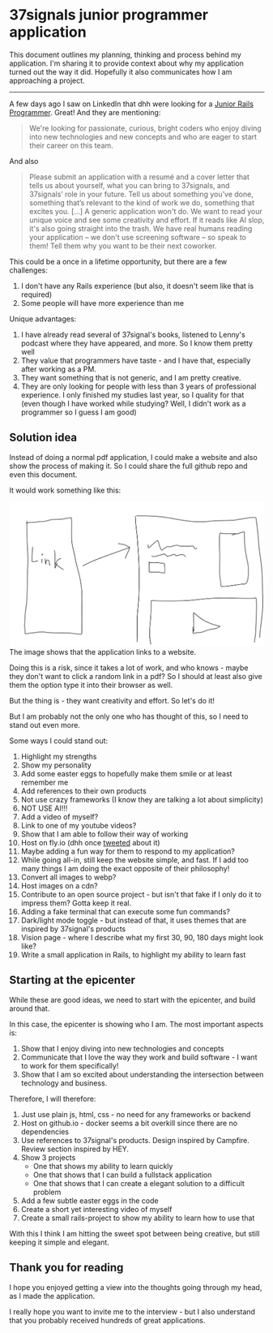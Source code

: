# 37signals junior programmer application

This document outlines my planning, thinking and process behind my application. I'm sharing it to provide context about why my application turned out the way it did. Hopefully it also communicates how I am approaching a project.

---

A few days ago I saw on LinkedIn that dhh were looking for a [Junior Rails Programmer](https://apply.workable.com/37signals/j/A97E298621/). Great! And they are mentioning:
> We're looking for passionate, curious, bright coders who enjoy diving into new technologies and new concepts and who are eager to start their career on this team. 

And also
>Please submit an application with a resumé and a cover letter that tells us about yourself, what you can bring to 37signals, and 37signals’ role in your future. Tell us about something you’ve done, something that’s relevant to the kind of work we do, something that excites you. [...] A generic application won't do. We want to read your unique voice and see some creativity and effort. If it reads like AI slop, it's also going straight into the trash. We have real humans reading your application – we don't use screening software – so speak to them! Tell them why you want to be their next coworker.


This could be a once in a lifetime opportunity, but there are a few challenges:
1. I don't have any Rails experience (but also, it doesn't seem like that is required)
2. Some people will have more experience than me

Unique advantages:
1. I have already read several of 37signal's books, listened to Lenny's podcast where they have appeared, and more. So I know them pretty well
2. They value that programmers have taste - and I have that, especially after working as a PM.
3. They want something that is not generic, and I am pretty creative.
4. They are only looking for people with less than 3 years of professional experience. I only finished my studies last year, so I quality for that (even though I have worked while studying? Well, I didn't work as a programmer so I guess I am good)


## Solution idea
Instead of doing a normal pdf application, I could make a website and also show the process of making it.
So I could share the full github repo and even this document. 

It would work something like this:

![Sketch](./img/readme/sketch-1.png)
The image shows that the application links to a website.

Doing this is a risk, since it takes a lot of work, and who knows - maybe they don't want to click a random link in a pdf? So I should at least also give them the option type it into their browser as well.

But the thing is - they want creativity and effort. So let's do it!

But I am probably not the only one who has thought of this, so I need to stand out even more. 

Some ways I could stand out:
1. Highlight my strengths
2. Show my personality
3. Add some easter eggs to hopefully make them smile or at least remember me
4. Add references to their own products
5. Not use crazy frameworks (I know they are talking a lot about simplicity)
6. NOT USE AI!!!
7. Add a video of myself?
8. Link to one of my youtube videos? 
9. Show that I am able to follow their way of working
10. Host on fly.io (dhh once [tweeted](https://x.com/dhh/status/1632044101418745864) about it)
11. Maybe adding a fun way for them to respond to my application?
12. While going all-in, still keep the website simple, and fast. If I add too many things I am doing the exact opposite of their philosophy!
13. Convert all images to webp?
14. Host images on a cdn?
15. Contribute to an open source project - but isn't that fake if I only do it to impress them? Gotta keep it real.
16. Adding a fake terminal that can execute some fun commands?
17. Dark/light mode toggle - but instead of that, it uses themes that are inspired by 37signal's products
18. Vision page - where I describe what my first 30, 90, 180 days might look like?
19. Write a small application in Rails, to highlight my ability to learn fast

## Starting at the epicenter
While these are good ideas, we need to start with the epicenter, and build around that.

In this case, the epicenter is showing who I am. The most important aspects is:
1. Show that I enjoy diving into new technologies and concepts
2. Communicate that I love the way they work and build software - I want to work for them specifically!
3. Show that I am so excited about understanding the intersection between technology and business.

Therefore, I will therefore:
1. Just use plain js, html, css - no need for any frameworks or backend
2. Host on github.io - docker seems a bit overkill since there are no dependencies
3. Use references to 37signal's products. Design inspired by Campfire. Review section inspired by HEY. 
4. Show 3 projects
    - One that shows my ability to learn quickly 
    - One that shows that I can build a fullstack application
    - One that shows that I can create a elegant solution to a difficult problem
5. Add a few subtle easter eggs in the code
6. Create a short yet interesting video of myself
7. Create a small rails-project to show my ability to learn how to use that

With this I think I am hitting the sweet spot between being creative, but still keeping it simple and elegant.


## Thank you for reading
I hope you enjoyed getting a view into the thoughts going through my head, as I made the application.

I really hope you want to invite me to the interview - but I also understand that you probably received hundreds of great applications.
